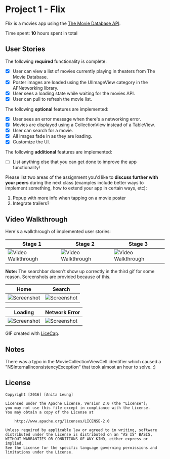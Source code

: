 # Project 1 - Flix

Flix is a movies app using the [The Movie Database API](http://docs.themoviedb.apiary.io/#).

Time spent: **10** hours spent in total

## User Stories

The following **required** functionality is complete:

- [x] User can view a list of movies currently playing in theaters from The Movie Database.
- [x] Poster images are loaded using the UIImageView category in the AFNetworking library.
- [x] User sees a loading state while waiting for the movies API.
- [x] User can pull to refresh the movie list.

The following **optional** features are implemented:

- [x] User sees an error message when there's a networking error.
- [x] Movies are displayed using a CollectionView instead of a TableView.
- [x] User can search for a movie.
- [x] All images fade in as they are loading.
- [x] Customize the UI.

The following **additional** features are implemented:

- [ ] List anything else that you can get done to improve the app functionality!

Please list two areas of the assignment you'd like to **discuss further with your peers** during the next class (examples include better ways to implement something, how to extend your app in certain ways, etc):

1. Popup with more info when tapping on a movie poster
2. Integrate trailers?

## Video Walkthrough 

Here's a walkthrough of implemented user stories:

Stage 1     | Stage 2    | Stage 3 
----------- | ---------- | -----------
<img src='https://raw.githubusercontent.com/anitaleung/flix/master/gifs/stage1.gif' title='Video Walkthrough' width='' alt='Video Walkthrough' /> | <img src='https://raw.githubusercontent.com/anitaleung/flix/master/gifs/stage2.gif' title='Video Walkthrough' width='' alt='Video Walkthrough' /> | <img src='https://raw.githubusercontent.com/anitaleung/flix/master/gifs/stage3.gif' title='Video Walkthrough' width='' alt='Video Walkthrough' />

**Note:** The searchbar doesn't show up correctly in the third gif for some reason. Screenshots are provided because of this.

Home | Search  
-----|--------
<img src='https://raw.githubusercontent.com/anitaleung/flix/master/Screenshots/screenshot1.png' title='Screenshot' width='' alt='Screenshot' />|<img src='https://raw.githubusercontent.com/anitaleung/flix/master/Screenshots/screenshot2.png' title='Screenshot' width='' alt='Screenshot' />

Loading | Network Error
---------|--------------
<img src='https://raw.githubusercontent.com/anitaleung/flix/master/Screenshots/screenshot3.png' title='Screenshot' width='' alt='Screenshot' />|<img src='https://raw.githubusercontent.com/anitaleung/flix/master/Screenshots/screenshot4.png' title='Screenshot' width='' alt='Screenshot' />

GIF created with [LiceCap](http://www.cockos.com/licecap/).

## Notes

There was a typo in the MovieCollectionViewCell identifier which caused a "NSInternalInconsistencyException" that took almost an hour to solve. :)

## License

    Copyright [2016] [Anita Leung]

    Licensed under the Apache License, Version 2.0 (the "License");
    you may not use this file except in compliance with the License.
    You may obtain a copy of the License at

        http://www.apache.org/licenses/LICENSE-2.0

    Unless required by applicable law or agreed to in writing, software
    distributed under the License is distributed on an "AS IS" BASIS,
    WITHOUT WARRANTIES OR CONDITIONS OF ANY KIND, either express or implied.
    See the License for the specific language governing permissions and
    limitations under the License.